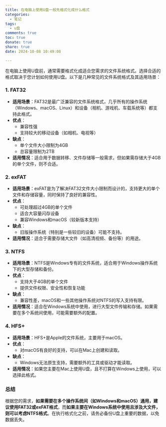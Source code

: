 ```yaml
---
title: 在电脑上使用U盘一般先格式化成什么格式
categories:
  - 笔记
tags:
  - u盘
comments: true
toc: true
donate: true
share: true
date: 2024-10-08 10:49:08

---
```


在电脑上使用U盘前，通常需要格式化成适合您需求的文件系统格式。选择合适的格式取决于您计划如何使用U盘。以下是几种常见的文件系统格式及其适用场景：

### 1. FAT32
- **适用场景**：FAT32是最广泛兼容的文件系统格式，几乎所有的操作系统（Windows、macOS、Linux）和设备（相机、游戏机、车载系统等）都支持此格式。
- **优点**：
  - 兼容性强
  - 支持较大的移动设备（如相机、电视等）
- **缺点**：
  - 单个文件大小限制为4GB
  - 总容量限制为2TB
- **适用情况**：适合用于数据转移、文件存储等一般需求，但如果需存储大于4GB的单个文件，则不合适。

### 2. exFAT
- **适用场景**：exFAT是为了解决FAT32文件大小限制而设计的，支持更大的单个文件和存储容量，同时保持了良好的兼容性。
- **优点**：
  - 可处理超过4GB的单个文件
  - 适合大容量闪存设备
  - 兼容Windows和macOS（较新版本支持）
- **缺点**：
  - 旧版操作系统（特别是一些较旧的设备）可能不支持。
- **适用情况**：适合于需要存储大文件（如高清视频、备份等）的用途。

### 3. NTFS
- **适用场景**：NTFS是Windows专有的文件系统，适合用于Windows操作系统下的大型存储和备份。
- **优点**：
  - 支持大于4GB的单个文件
  - 提供文件权限、安全性和恢复功能
- **缺点**：
  - 兼容性差，macOS和一些其他操作系统对NTFS的写入支持有限。
- **适用情况**：适合在Windows系统中使用，进行大型文件传输和存储。如果需要在多个系统间使用，可能需要额外的配置。

### 4. HFS+
- **适用场景**：HFS+是Apple的文件系统，主要用于macOS。
- **优点**：
  - 对macOS有良好的支持，可以在Mac上创建和读取。
- **缺点**：
  - Windows无法原生支持，需要额外的工具或驱动才能读取。
- **适用情况**：如果您主要在Mac上使用U盘，且不打算在Windows上使用，可以选择此格式。

### 总结
根据您的需求，**如果需要在多个操作系统间（如Windows和macOS）通用，建议使用FAT32或exFAT格式**，而**如果主要在Windows系统中使用且涉及大文件，则可以考虑NTFS格式**。在执行格式化之前，请务必备份U盘上重要的数据，以免数据丢失。
